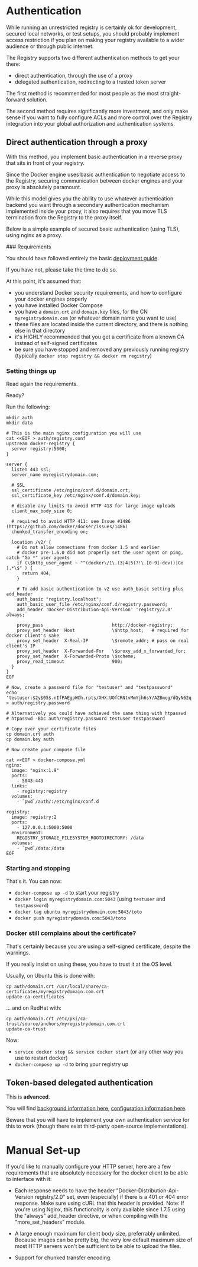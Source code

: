 <!--[metadata]>
+++
title = "Authentication for the Registry"
description = "Restricting access to your registry"
keywords = ["registry, service, images, repository, authentication"]
[menu.main]
parent="smn_registry"
weight=6
+++
<![end-metadata]-->

# Authentication

While running an unrestricted registry is certainly ok for development, secured local networks, or test setups, you should probably implement access restriction if you plan on making your registry available to a wider audience or through public internet.

The Registry supports two different authentication methods to get your there:

 * direct authentication, through the use of a proxy
 * delegated authentication, redirecting to a trusted token server

The first method is recommended for most people as the most straight-forward solution.

The second method requires significantly more investment, and only make sense if you want to fully configure ACLs and more control over the Registry integration into your global authorization and authentication systems.

## Direct authentication through a proxy

With this method, you implement basic authentication in a reverse proxy that sits in front of your registry.

Since the Docker engine uses basic authentication to negotiate access to the Registry, securing communication between docker engines and your proxy is absolutely paramount.

While this model gives you the ability to use whatever authentication backend you want through a secondary authentication mechanism implemented inside your proxy, it also requires that you move TLS termination from the Registry to the proxy itself.

Below is a simple example of secured basic authentication (using TLS), using nginx as a proxy.

### Requirements

You should have followed entirely the basic [deployment guide](deploying.md).

If you have not, please take the time to do so.

At this point, it's assumed that:

 * you understand Docker security requirements, and how to configure your docker engines properly
 * you have installed Docker Compose
 * you have a `domain.crt` and `domain.key` files, for the CN `myregistrydomain.com` (or whatever domain name you want to use)
 * these files are located inside the current directory, and there is nothing else in that directory
 * it's HIGHLY recommended that you get a certificate from a known CA instead of self-signed certificates
 * be sure you have stopped and removed any previously running registry (typically `docker stop registry && docker rm registry`)

### Setting things up

Read again the requirements.

Ready?

Run the following:

```
mkdir auth
mkdir data

# This is the main nginx configuration you will use
cat <<EOF > auth/registry.conf
upstream docker-registry {
  server registry:5000;
}

server {
  listen 443 ssl;
  server_name myregistrydomain.com;

  # SSL
  ssl_certificate /etc/nginx/conf.d/domain.crt;
  ssl_certificate_key /etc/nginx/conf.d/domain.key;

  # disable any limits to avoid HTTP 413 for large image uploads
  client_max_body_size 0;

  # required to avoid HTTP 411: see Issue #1486 (https://github.com/docker/docker/issues/1486)
  chunked_transfer_encoding on;

  location /v2/ {
    # Do not allow connections from docker 1.5 and earlier
    # docker pre-1.6.0 did not properly set the user agent on ping, catch "Go *" user agents
    if (\$http_user_agent ~ "^(docker\/1\.(3|4|5(?!\.[0-9]-dev))|Go ).*\$" ) {
      return 404;
    }

    # To add basic authentication to v2 use auth_basic setting plus add_header
    auth_basic "registry.localhost";
    auth_basic_user_file /etc/nginx/conf.d/registry.password;
    add_header 'Docker-Distribution-Api-Version' 'registry/2.0' always;

    proxy_pass                          http://docker-registry;
    proxy_set_header  Host              \$http_host;   # required for docker client's sake
    proxy_set_header  X-Real-IP         \$remote_addr; # pass on real client's IP
    proxy_set_header  X-Forwarded-For   \$proxy_add_x_forwarded_for;
    proxy_set_header  X-Forwarded-Proto \$scheme;
    proxy_read_timeout                  900;
  }
}
EOF

# Now, create a password file for "testuser" and "testpassword"
echo 'testuser:$2y$05$.nIfPAEgpWCh.rpts/XHX.UOfCRNtvMmYjh6sY/AZBmeg/dQyN62q' > auth/registry.password

# Alternatively you could have achieved the same thing with htpasswd
# htpasswd -Bbc auth/registry.password testuser testpassword

# Copy over your certificate files
cp domain.crt auth
cp domain.key auth

# Now create your compose file

cat <<EOF > docker-compose.yml
nginx:
  image: "nginx:1.9"
  ports:
    - 5043:443
  links:
    - registry:registry
  volumes:
    - `pwd`/auth/:/etc/nginx/conf.d

registry:
  image: registry:2
  ports:
    - 127.0.0.1:5000:5000
  environment:
    REGISTRY_STORAGE_FILESYSTEM_ROOTDIRECTORY: /data
  volumes:
    - `pwd`/data:/data
EOF
```

### Starting and stopping

That's it. You can now:

 * `docker-compose up -d` to start your registry
 * `docker login myregistrydomain.com:5043` (using `testuser` and `testpassword`)
 * `docker tag ubuntu myregistrydomain.com:5043/toto`
 * `docker push myregistrydomain.com:5043/toto`

### Docker still complains about the certificate?

That's certainly because you are using a self-signed certificate, despite the warnings.

If you really insist on using these, you have to trust it at the OS level.

Usually, on Ubuntu this is done with:
```
cp auth/domain.crt /usr/local/share/ca-certificates/myregistrydomain.com.crt
update-ca-certificates
```

... and on RedHat with:
```
cp auth/domain.crt /etc/pki/ca-trust/source/anchors/myregistrydomain.com.crt
update-ca-trust
```

Now:

 * `service docker stop && service docker start` (or any other way you use to restart docker)
 * `docker-compose up -d` to bring your registry up

## Token-based delegated authentication

This is **advanced**.

You will find [background information here](./spec/auth/token.md), [configuration information here](configuration.md#auth).

Beware that you will have to implement your own authentication service for this to work (though there exist third-party open-source implementations).

# Manual Set-up

If you'd like to manually configure your HTTP server, here are a few requirements that are absolutely necessary for the docker client to be able to interface with it:

- Each response needs to have the header "Docker-Distribution-Api-Version registry/2.0" set, even (especially) if there is a 401 or 404 error response. Make sure using cURL that this header is provided. Note: If you're using Nginx, this functionality is only available since 1.7.5 using the "always" add_header directive, or when compiling with the "more_set_headers" module.

- A large enough maximum for client body size, preferrably unlimited. Because images can be pretty big, the very low default maximum size of most HTTP servers won't be sufficient to be able to upload the files.

- Support for chunked transfer encoding.
